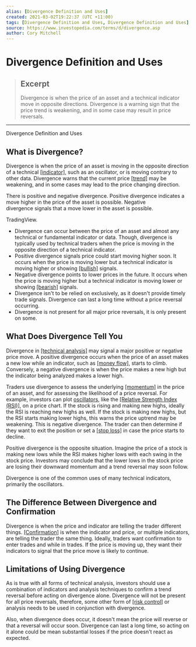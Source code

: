 ```yaml
---
alias: [Divergence Definition and Uses]
created: 2021-03-02T19:22:37 (UTC +11:00)
tags: [Divergence Definition and Uses, Divergence Definition and Uses]
source: https://www.investopedia.com/terms/d/divergence.asp
author: Cory Mitchell
---
```


# Divergence Definition and Uses

> ## Excerpt
> Divergence is when the price of an asset and a technical indicator move in opposite directions. Divergence is a warning sign that the price trend is weakening, and in some case may result in price reversals.

---

Divergence Definition and Uses
## What is Divergence?

Divergence is when the price of an asset is moving in the opposite direction of a technical [[indicator]](https://www.investopedia.com/terms/i/indicator.asp), such as an oscillator, or is moving contrary to other data. Divergence warns that the current price [[trend]](https://www.investopedia.com/terms/t/trend.asp) may be weakening, and in some cases may lead to the price changing direction.

There is positive and negative divergence. Positive divergence indicates a move higher in the price of the asset is possible. Negative divergence signals that a move lower in the asset is possible.

TradingView.

-   Divergence can occur between the price of an asset and almost any technical or fundamental indicator or data. Though, divergence is typically used by technical traders when the price is moving in the opposite direction of a technical indicator.
-   Positive divergence signals price could start moving higher soon. It occurs when the price is moving lower but a technical indicator is moving higher or showing [[bullish]](https://www.investopedia.com/terms/b/bull.asp) signals.
-   Negative divergence points to lower prices in the future. It occurs when the price is moving higher but a technical indicator is moving lower or showing [[bearish]](https://www.investopedia.com/terms/b/bear.asp) signals.
-   Divergence isn't to be relied on exclusively, as it doesn't provide timely trade signals. Divergence can last a long time without a price reversal occurring.
-   Divergence is not present for all major price reversals, it is only present on some.

## What Does Divergence Tell You

Divergence in [[technical analysis]](https://www.investopedia.com/terms/t/technicalanalysis.asp) may signal a major positive or negative price move. A positive divergence occurs when the price of an asset makes a new low while an indicator, such as [[money flow]](https://www.investopedia.com/terms/m/mfi.asp), starts to climb. Conversely, a negative divergence is when the price makes a new high but the indicator being analyzed makes a lower high.

Traders use divergence to assess the underlying [[momentum]](https://www.investopedia.com/terms/m/momentum.asp) in the price of an asset, and for assessing the likelihood of a price reversal. For example, investors can plot [oscillators](https://www.investopedia.com/terms/o/oscillator.asp), like the [[Relative Strength Index (RSI)]](https://www.investopedia.com/terms/r/rsi.asp), on a price chart. If the stock is rising and making new highs, ideally the RSI is reaching new highs as well. If the stock is making new highs, but the RSI starts making lower highs, this warns the price uptrend may be weakening. This is negative divergence. The trader can then determine if they want to exit the position or set a [[stop loss]](https://www.investopedia.com/terms/s/stop-lossorder.asp) in case the price starts to decline.

Positive divergence is the opposite situation. Imagine the price of a stock is making new lows while the RSI makes higher lows with each swing in the stock price. Investors may conclude that the lower lows in the stock price are losing their downward momentum and a trend reversal may soon follow.

Divergence is one of the common uses of many technical indicators, primarily the oscillators.

## The Difference Between Divergence and Confirmation

Divergence is when the price and indicator are telling the trader different things. [[Confirmation]](https://www.investopedia.com/terms/c/confirmation.asp) is when the indicator and price, or multiple indicators, are telling the trader the same thing. Ideally, traders want confirmation to enter trades and while in trades. If the price is moving up, they want their indicators to signal that the price move is likely to continue.

## Limitations of Using Divergence

As is true with all forms of technical analysis, investors should use a combination of indicators and analysis techniques to confirm a trend reversal before acting on divergence alone. Divergence will not be present for all price reversals, therefore, some other form of [[risk control]](https://www.investopedia.com/terms/r/riskmanagement.asp) or analysis needs to be used in conjunction with divergence.

Also, when divergence does occur, it doesn't mean the price will reverse or that a reversal will occur soon. Divergence can last a long time, so acting on it alone could be mean substantial losses if the price doesn't react as expected.
